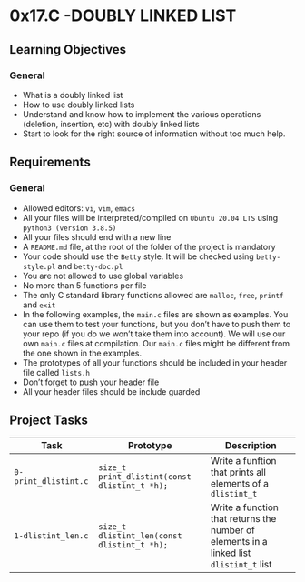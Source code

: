 # 0x17.C -DOUBLY LINKED LIST

## Learning Objectives
### General
- What is a doubly linked list
- How to use doubly linked lists
- Understand and know how to implement the various operations (deletion, insertion, etc) with doubly linked lists
- Start to look for the right source of information without too much help.

## Requirements
### General
- Allowed editors: `vi`, `vim`, `emacs`
- All your files will be interpreted/compiled on `Ubuntu 20.04 LTS` using `python3 (version 3.8.5)`
- All your files should end with a new line
- A `README.md` file, at the root of the folder of the project is mandatory
- Your code should use the `Betty` style. It will be checked using `betty-style.pl` and `betty-doc.pl`
- You are not allowed to use global variables
- No more than 5 functions per file
- The only C standard library functions allowed are `malloc`, `free`, `printf` and `exit`
- In the following examples, the `main.c` files are shown as examples. You can use them to test your functions, but you don’t have to push them to your repo (if you do we won’t take them into account). We will use our own `main.c` files at compilation. Our `main.c` files might be different from the one shown in the examples.
- The prototypes of all your functions should be included in your header file called `lists.h`
- Don’t forget to push your header file
- All your header files should be include guarded

## Project Tasks
|Task|Prototype| Description|
|--------|-------|------|
|`0-print_dlistint.c`|`size_t print_dlistint(const dlistint_t *h);`| Write a funftion that prints all elements of a `dlistint_t`|
|`1-dlistint_len.c`|`size_t dlistint_len(const dlistint_t *h);`| Write a function that returns the number of elements in a linked list `dlistint_t` list|
